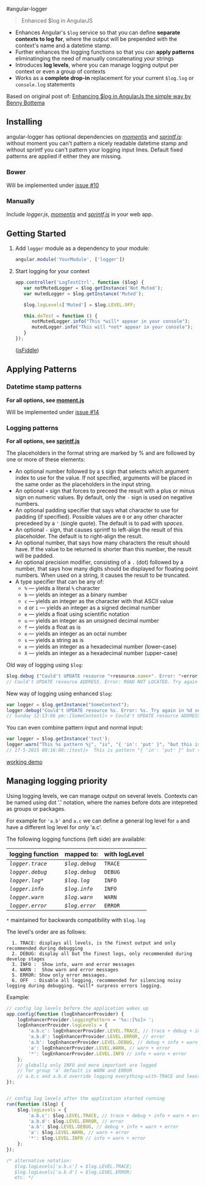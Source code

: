 #angular-logger
> Enhanced $log in AngularJS

* Enhances Angular's `$log` service so that you can define **separate contexts to log for**, where the output will be prepended with the context's name and a datetime stamp.
* Further enhances the logging functions so that you can **apply patterns** eliminatinging the need of manually concatenating your strings
* Introduces **log levels**, where you can manage logging output per context or even a group of contexts
* Works as a **complete drop-in** replacement for your current `$log.log` or `console.log` statements

Based on original post of:
<a href="http://blog.projectnibble.org/2013/12/23/enhance-logging-in-angularjs-the-simple-way/" target="_blank">Enhancing $log in AngularJs the simple way by Benny Bottema</a>

## Installing

angular-logger has optional dependencies on _[momentjs](https://github.com/moment/moment)_ and _[sprintf.js](https://github.com/alexei/sprintf.js)_: without moment you can't pattern a nicely readable datetime stamp and without sprintf you can't pattern your logging input lines. Default fixed patterns are applied if either they are missing.

### Bower

Will be implemented under [issue #10](https://github.com/pdorgambide/angular-logger/issues/10)

### Manually

Include _logger.js_, _[momentjs](https://github.com/moment/moment)_ and _[sprintf.js](https://github.com/alexei/sprintf.js)_ in your web app.

## Getting Started

1. Add `logger` module as a dependency to your module:

   ```javascript
   angular.module('YourModule', ['logger'])
   ```
2. Start logging for your context

   ```javascript
   app.controller('LogTestCtrl', function ($log) {
      var notMutedLogger = $log.getInstance('Not Muted');
      var mutedLogger = $log.getInstance('Muted');
   
      $log.logLevels['Muted'] = $log.LEVEL.OFF;
   
      this.doTest = function () {
         notMutedLogger.info("This *will* appear in your console");
         mutedLogger.info("This will *not* appear in your console");
      }
   });
   ```
   ([jsFiddle](http://jsfiddle.net/plantface/d7qkaumr/))

## Applying Patterns
### Datetime stamp patterns

**For all options, see [moment.js](http://momentjs.com/docs/#/displaying/)**

Will be implemented under [issue #14](https://github.com/pdorgambide/angular-logger/issues/14)

### Logging patterns

**For all options, see [sprintf.js](https://github.com/alexei/sprintf.js)**

The placeholders in the format string are marked by % and are followed by one or more of these elements:
* An optional number followed by a `$` sign that selects which argument index to use for the value. If not specified, arguments will be placed in the same order as the placeholders in the input string.
* An optional `+` sign that forces to preceed the result with a plus or minus sign on numeric values. By default, only the `-` sign is used on negative numbers.
* An optional padding specifier that says what character to use for padding (if specified). Possible values are `0` or any other character precedeed by a `'` (single quote). The default is to pad with *spaces*.
* An optional `-` sign, that causes sprintf to left-align the result of this placeholder. The default is to right-align the result.
* An optional number, that says how many characters the result should have. If the value to be returned is shorter than this number, the result will be padded.
* An optional precision modifier, consisting of a `.` (dot) followed by a number, that says how many digits should be displayed for floating point numbers. When used on a string, it causes the result to be truncated.
* A type specifier that can be any of:
    * `%` — yields a literal `%` character
    * `b` — yields an integer as a binary number
    * `c` — yields an integer as the character with that ASCII value
    * `d` or `i` — yields an integer as a signed decimal number
    * `e` — yields a float using scientific notation
    * `u` — yields an integer as an unsigned decimal number
    * `f` — yields a float as is
    * `o` — yields an integer as an octal number
    * `s` — yields a string as is
    * `x` — yields an integer as a hexadecimal number (lower-case)
    * `X` — yields an integer as a hexadecimal number (upper-case)

Old way of logging using `$log`:
```javascript
$log.debug ("Could't UPDATE resource "+resource.name+". Error: "+error.message+". Try again in "+delaySeconds+" seconds.")
// Could't UPDATE resource ADDRESS. Error: ROAD NOT LOCATED. Try again in 5 seconds.
```

New way of logging using enhanced `$log`:
 ```javascript
var logger = $log.getInstance("SomeContext");
logger.debug("Could't UPDATE resource %s. Error: %s. Try again in %d seconds.", resource.name, error.message, delaySeconds)
// Sunday 12:13:06 pm::[SomeContext]> > Could't UPDATE resource ADDRESS. Error: ROAD NOT LOCATED. Try again in 5 seconds.
 ```
 
You can even combine pattern input and normal input:
 ```javascript
var logger = $log.getInstance('test');
logger.warn("This %s pattern %j", "is", "{ 'in': 'put' }", "but this is not!", ['this', 'is', ['handled'], 'by the browser'], { 'including': 'syntax highlighting', 'and': 'console interaction' });
// 17-5-2015 00:16:08::[test]>  This is pattern "{ 'in': 'put' }" but this is not! ["this", "is handled", "by the browser"] Object {including: "syntax highlighting", and: "console interaction"}
 ```

[working demo](https://jsfiddle.net/plantface/qkobLe0m/)

## Managing logging priority

Using logging levels, we can manage output on several levels. Contexts can be named using dot '.' notation, where the names before dots are intepreted as groups or packages.

For example for `'a.b'` and `a.c` we can define a general log level for `a` and have a different log level for only 'a.c'.

The following logging functions (left side) are available:

logging function  | mapped to: | with logLevel
----------------- | --------------- | --------------
_`logger.trace`_  | _`$log.debug`_       | `TRACE`
_`logger.debug`_  | _`$log.debug`_       | `DEBUG`
_`logger.log*`_   | _`$log.log`_        | `INFO`
_`logger.info`_   | _`$log.info`_        | `INFO`
_`logger.warn`_   | _`$log.warn`_        | `WARN`
_`logger.error`_  | _`$log.error`_       | `ERROR`
`*` maintained for backwards compatibility with `$log.log`

The level's order are as follows:
```
  1. TRACE: displays all levels, is the finest output and only recommended during debugging
  2. DEBUG: display all but the finest logs, only recommended during develop stages
  3. INFO :  Show info, warn and error messages
  4. WARN :  Show warn and error messages
  5. ERROR: Show only error messages.
  6. OFF  : Disable all logging, recommended for silencing noisy logging during debugging. *will* surpress errors logging.
```
Example:

```javascript
// config log levels before the application wakes up
app.config(function (logEnhancerProvider) {
    logEnhancerProvider.loggingPattern = '%s::[%s]> ';
    logEnhancerProvider.logLevels = {
        'a.b.c': logEnhancerProvider.LEVEL.TRACE, // trace + debug + info + warn + error
        'a.b.d': logEnhancerProvider.LEVEL.ERROR, // error
        'a.b': logEnhancerProvider.LEVEL.DEBUG, // debug + info + warn + error
        'a': logEnhancerProvider.LEVEL.WARN, // warn + error
        '*': logEnhancerProvider.LEVEL.INFO // info + warn + error
    };
    // globally only INFO and more important are logged
    // for group 'a' default is WARN and ERROR
    // a.b.c and a.b.d override logging everything-with-TRACE and least-with-ERROR respectively
});


// config log levels after the application started running
run(function ($log) {
    $log.logLevels = {
        'a.b.c': $log.LEVEL.TRACE, // trace + debug + info + warn + error
        'a.b.d': $log.LEVEL.ERROR, // error
        'a.b': $log.LEVEL.DEBUG, // debug + info + warn + error
        'a': $log.LEVEL.WARN, // warn + error
        '*': $log.LEVEL.INFO // info + warn + error
    };
});

/* alternative notation:
   $log.logLevels['a.b.c'] = $log.LEVEL.TRACE;
   $log.logLevels['a.b.d'] = $log.LEVEL.ERROR;
   etc. */
```
